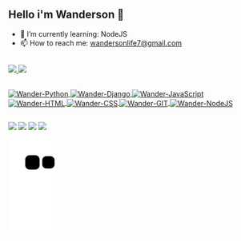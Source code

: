 ## Hello i'm Wanderson 👋


- 🐍 I’m currently learning: NodeJS
- 📫 How to reach me: wandersonlife7@gmail.com
  ##
<div>
  <a href="https://github.com/wandergale">
  <img height="165em" src="https://github-readme-stats.vercel.app/api?username=wandergale&show_icons=True&theme=github_dark&hide_border=true&include_all_commits=true&count_private=true">
  <img height="165em" src="https://github-readme-stats.vercel.app/api/top-langs/?username=wandergale&layout=compact&theme=github_dark&hide_border=true">
</div>
  
  ##
  
<div>
    <img align="center" alt="Wander-Python" height="35" width="40" src="https://cdn.jsdelivr.net/gh/devicons/devicon/icons/python/python-original.svg" title="PYTHON">
    <img align="center" alt="Wander-Django" height="35" width="40" src="https://cdn.jsdelivr.net/gh/devicons/devicon/icons/django/django-plain.svg" title="DJANGO">
    <img align="center" alt="Wander-JavaScript" height="35" width="40" src="https://cdn.jsdelivr.net/gh/devicons/devicon/icons/javascript/javascript-original.svg" title="JAVASCRIPT">
    <img align="center" alt="Wander-HTML" height="30" width="40" src="https://cdn.jsdelivr.net/gh/devicons/devicon/icons/html5/html5-original.svg" title="HTML5">
    <img align="center" alt="Wander-CSS" height="30" width="40" src="https://cdn.jsdelivr.net/gh/devicons/devicon/icons/css3/css3-original.svg" title="CSS3">
    <img align="center" alt="Wander-GIT" height="30" width="40" src="https://cdn.jsdelivr.net/gh/devicons/devicon/icons/git/git-original.svg" title="GIT">
    <img align="center" alt="Wander-NodeJS" height="30" width="40" src="https://cdn.jsdelivr.net/gh/devicons/devicon/icons/nodejs/nodejs-original.svg" title="NODEJS">
</div>
  
  
  ##
  
<div>
  <a href="https://www.instagram.com/wanderson.gale/" target="_blank"><img src="https://img.shields.io/badge/Instagram-E4405F?style=for-the-badge&logo=instagram&logoColor=white" target="_blank"></a>
  <a href="https://www.linkedin.com/in/wanderson-oliveira-077943210/" targe="_blank"><img src="https://img.shields.io/badge/LinkedIn-0077B5?style=for-the-badge&logo=linkedin&logoColor=white" target="_blank"></a>
  <a href="https://www.reddit.com/user/wandergale" target="_blank"><img src="https://img.shields.io/badge/Reddit-FF4500?style=for-the-badge&logo=reddit&logoColor=white" taget="_blank"></a>
  <a href="mailto:wandersonlife7@gmail.com" target="_blank"><img src="https://img.shields.io/badge/Gmail-D14836?style=for-the-badge&logo=gmail&logoColor=white" taget="_blank"></a>
  
  ![Snake animation](https://github.com/wandergale/wandergale/blob/output/github-contribution-grid-snake.svg)
</div>
